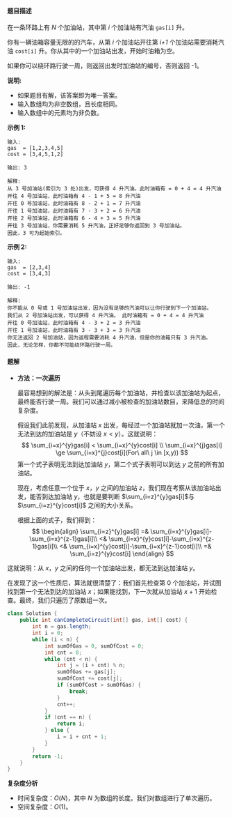 #### 题目描述

在一条环路上有 *N* 个加油站，其中第 *i* 个加油站有汽油 `gas[i]` 升。

你有一辆油箱容量无限的的汽车，从第 *i* 个加油站开往第 *i+1* 个加油站需要消耗汽油 `cost[i]` 升。你从其中的一个加油站出发，开始时油箱为空。

如果你可以绕环路行驶一周，则返回出发时加油站的编号，否则返回 -1。

**说明:** 

- 如果题目有解，该答案即为唯一答案。
- 输入数组均为非空数组，且长度相同。
- 输入数组中的元素均为非负数。

**示例 1:**

```
输入: 
gas  = [1,2,3,4,5]
cost = [3,4,5,1,2]

输出: 3

解释:
从 3 号加油站(索引为 3 处)出发，可获得 4 升汽油。此时油箱有 = 0 + 4 = 4 升汽油
开往 4 号加油站，此时油箱有 4 - 1 + 5 = 8 升汽油
开往 0 号加油站，此时油箱有 8 - 2 + 1 = 7 升汽油
开往 1 号加油站，此时油箱有 7 - 3 + 2 = 6 升汽油
开往 2 号加油站，此时油箱有 6 - 4 + 3 = 5 升汽油
开往 3 号加油站，你需要消耗 5 升汽油，正好足够你返回到 3 号加油站。
因此，3 可为起始索引。
```

**示例 2:**

```
输入: 
gas  = [2,3,4]
cost = [3,4,3]

输出: -1

解释:
你不能从 0 号或 1 号加油站出发，因为没有足够的汽油可以让你行驶到下一个加油站。
我们从 2 号加油站出发，可以获得 4 升汽油。 此时油箱有 = 0 + 4 = 4 升汽油
开往 0 号加油站，此时油箱有 4 - 3 + 2 = 3 升汽油
开往 1 号加油站，此时油箱有 3 - 3 + 3 = 3 升汽油
你无法返回 2 号加油站，因为返程需要消耗 4 升汽油，但是你的油箱只有 3 升汽油。
因此，无论怎样，你都不可能绕环路行驶一周。
```





#### 题解

- **方法：一次遍历**

  最容易想到的解法是：从头到尾遍历每个加油站，并检查以该加油站为起点，最终能否行驶一周。我们可以通过减小被检查的加油站数目，来降低总的时间复杂度。

  假设我们此前发现，从加油站 $x$ 出发，每经过一个加油站就加一次油，第一个无法到达的加油站是 $y$（不妨设 $x<y$）。这就说明：
  $$
  \sum_{i=x}^{y}gas[i] < \sum_{i=x}^{y}cost[i] \\
  \sum_{i=x}^{j}gas[i] \ge \sum_{i=x}^{j}cost[i](For\ all\ j \in [x,y))
  $$
  第一个式子表明无法到达加油站 $y$，第二个式子表明可以到达 $y$ 之前的所有加油站。

  现在，考虑任意一个位于 $x$，$y$ 之间的加油站 $z$，我们现在考察从该加油站出发，能否到达加油站 $y$，也就是要判断 $\sum_{i=z}^{y}gas[i]$与 $\sum_{i=z}^{y}cost[i]$ 之间的大小关系。

  根据上面的式子，我们得到：
  $$
  \begin{align}
  \sum_{i=z}^{y}gas[i]
  =& \sum_{i=x}^{y}gas[i]-\sum_{i=x}^{z-1}gas[i]\\
  <& \sum_{i=x}^{y}cost[i]-\sum_{i=x}^{z-1}gas[i]\\
  <& \sum_{i=x}^{y}cost[i]-\sum_{i=x}^{z-1}cost[i]\\
  =& \sum_{i=z}^{y}cost[i]
  \end{align}
  $$
  

这就说明：从 $x$，$y$ 之间的任何一个加油站出发，都无法到达加油站 $y$。

在发现了这一个性质后，算法就很清楚了：我们首先检查第 $0$ 个加油站，并试图找到第一个无法到达的加油站 $x$；如果能找到，下一次就从加油站 $x+1$ 开始检查。最终，我们只遍历了原数组一次。

```java
class Solution {
    public int canCompleteCircuit(int[] gas, int[] cost) {
        int n = gas.length;
        int i = 0;
        while (i < n) {
            int sumOfGas = 0, sumOfCost = 0;
            int cnt = 0;
            while (cnt < n) {
                int j = (i + cnt) % n;
                sumOfGas += gas[j];
                sumOfCost += cost[j];
                if (sumOfCost > sumOfGas) {
                    break;
                }
                cnt++;
            }
            if (cnt == n) {
                return i;
            } else {
                i = i + cnt + 1;
            }
        }
        return -1;
    }
}
```

**复杂度分析**

- 时间复杂度：$O(N)$，其中 $N$ 为数组的长度。我们对数组进行了单次遍历。
- 空间复杂度：$O(1)$。